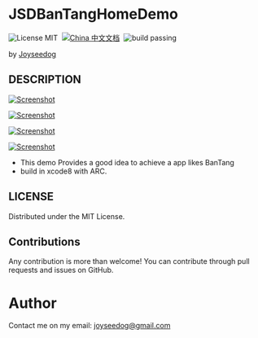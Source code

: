 # JSDBanTangHomeDemo

![License MIT](https://img.shields.io/badge/license-MIT-green.svg?style=flat)&nbsp; [![China 中文文档](https://img.shields.io/badge/China-%E4%B8%AD%E6%96%87%E6%96%87%E6%A1%A3-blue.svg)](https://github.com/JoySeeDog/JSDBanTangHomeDemo/blob/master/CN.md)&nbsp;
 ![build passing](https://img.shields.io/badge/build-passing-brightgreen.svg)
 
by [Joyseedog](http://www.iseedog.com) 
## DESCRIPTION ##

[![Screenshot](https://github.com/JoySeeDog/JSDBanTangHomeDemo/blob/master/gif/bantanghome01.gif)](https://github.com/JoySeeDog/JSDBanTangHomeDemo/blob/master/gif/bantanghome01.gif)

[![Screenshot](https://github.com/JoySeeDog/JSDBanTangHomeDemo/blob/master/gif/bantanghome02.gif)](https://github.com/JoySeeDog/JSDBanTangHomeDemo/blob/master/gif/bantanghome02.gif)


[![Screenshot](https://github.com/JoySeeDog/JSDBanTangHomeDemo/blob/master/gif/bantanghome03.gif)](https://github.com/JoySeeDog/JSDBanTangHomeDemo/blob/master/gif/bantanghome03.gif)


[![Screenshot](https://github.com/JoySeeDog/JSDBanTangHomeDemo/blob/master/gif/bantanghome04.gif)](https://github.com/JoySeeDog/JSDBanTangHomeDemo/blob/master/gif/bantanghome04.gif)


 * This demo Provides a good idea to achieve a app likes BanTang
 * build in xcode8 with ARC.


## LICENSE
Distributed under the MIT License.

## Contributions
Any contribution is more than welcome! You can contribute through pull requests and issues on GitHub.

# Author

Contact me on my email: joyseedog@gmail.com

